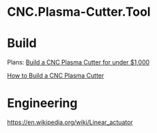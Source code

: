 # CNC.Plasma-Cutter.Tool

# Build
Plans: [Build a CNC Plasma Cutter for under $1,000](https://youtu.be/9iv2rWcOocc)

[How to Build a CNC Plasma Cutter](https://youtu.be/mbo6soXn_kQ)

# Engineering
https://en.wikipedia.org/wiki/Linear_actuator
